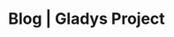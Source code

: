 ---
layout: blog
title: Blog | Gladys Project
language: fr
pagination: 
  enabled: true
  locale: fr_FR
---